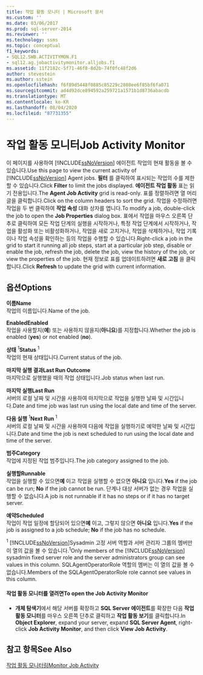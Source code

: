```yaml
---
title: 작업 활동 모니터 | Microsoft 문서
ms.custom: ''
ms.date: 03/06/2017
ms.prod: sql-server-2014
ms.reviewer: ''
ms.technology: ssms
ms.topic: conceptual
f1_keywords:
- SQL12.SWB.ACTIVITYMON.F1
- sql12.ag.jobactivitymonitor.alljobs.f1
ms.assetid: 11f2182c-5f71-46f8-8d2b-74f0fc48f2d6
author: stevestein
ms.author: sstein
ms.openlocfilehash: f6f89d5448f0885c85229c2808ee6f85bf6fa071
ms.sourcegitcommit: ad4d92dce894592a259721a1571b1d8736abacdb
ms.translationtype: MT
ms.contentlocale: ko-KR
ms.lasthandoff: 08/04/2020
ms.locfileid: "87731355"
---
```

# <a name="job-activity-monitor"></a><span data-ttu-id="5581b-102">작업 활동 모니터</span><span class="sxs-lookup"><span data-stu-id="5581b-102">Job Activity Monitor</span></span>
  <span data-ttu-id="5581b-103">이 페이지를 사용하여 [!INCLUDE[ssNoVersion](../../includes/ssnoversion-md.md)] 에이전트 작업의 현재 활동을 볼 수 있습니다.</span><span class="sxs-lookup"><span data-stu-id="5581b-103">Use this page to view the current activity of [!INCLUDE[ssNoVersion](../../includes/ssnoversion-md.md)] Agent jobs.</span></span> <span data-ttu-id="5581b-104">**필터** 를 클릭하여 표시되는 작업의 수를 제한할 수 있습니다.</span><span class="sxs-lookup"><span data-stu-id="5581b-104">Click **Filter** to limit the jobs displayed.</span></span> <span data-ttu-id="5581b-105">**에이전트 작업 활동** 표는 읽기 전용입니다.</span><span class="sxs-lookup"><span data-stu-id="5581b-105">The **Agent Job Activity** grid is read-only.</span></span> <span data-ttu-id="5581b-106">표를 정렬하려면 열 머리글을 클릭합니다.</span><span class="sxs-lookup"><span data-stu-id="5581b-106">Click on the column headers to sort the grid.</span></span> <span data-ttu-id="5581b-107">작업을 수정하려면 작업을 두 번 클릭하여 **작업 속성** 대화 상자를 엽니다.</span><span class="sxs-lookup"><span data-stu-id="5581b-107">To modify a job, double-click the job to open the **Job Properties** dialog box.</span></span> <span data-ttu-id="5581b-108">표에서 작업을 마우스 오른쪽 단추로 클릭하여 모든 작업 단계의 실행을 시작하거나, 특정 작업 단계에서 시작하거나, 작업을 활성화 또는 비활성화하거나, 작업을 새로 고치거나, 작업을 삭제하거나, 작업 기록이나 작업 속성을 확인하는 등의 작업을 수행할 수 있습니다.</span><span class="sxs-lookup"><span data-stu-id="5581b-108">Right-click a job in the grid to start it running all job steps, start at a particular job step, disable or enable the job, refresh the job, delete the job, view the history of the job, or view the properties of the job.</span></span> <span data-ttu-id="5581b-109">현재 정보로 표를 업데이트하려면 **새로 고침** 을 클릭합니다.</span><span class="sxs-lookup"><span data-stu-id="5581b-109">Click **Refresh** to update the grid with current information.</span></span>  
  
## <a name="options"></a><span data-ttu-id="5581b-110">옵션</span><span class="sxs-lookup"><span data-stu-id="5581b-110">Options</span></span>  
 <span data-ttu-id="5581b-111">**이름**</span><span class="sxs-lookup"><span data-stu-id="5581b-111">**Name**</span></span>  
 <span data-ttu-id="5581b-112">작업의 이름입니다.</span><span class="sxs-lookup"><span data-stu-id="5581b-112">Name of the job.</span></span>  
  
 <span data-ttu-id="5581b-113">**Enabled**</span><span class="sxs-lookup"><span data-stu-id="5581b-113">**Enabled**</span></span>  
 <span data-ttu-id="5581b-114">작업을 사용할지(**예**) 또는 사용하지 않을지(**아니요**)를 지정합니다.</span><span class="sxs-lookup"><span data-stu-id="5581b-114">Whether the job is enabled (**yes**) or not enabled (**no**).</span></span>  
  
 <span data-ttu-id="5581b-115">**상태** <sup>1</sup></span><span class="sxs-lookup"><span data-stu-id="5581b-115">**Status** <sup>1</sup></span></span>  
 <span data-ttu-id="5581b-116">작업의 현재 상태입니다.</span><span class="sxs-lookup"><span data-stu-id="5581b-116">Current status of the job.</span></span>  
  
 <span data-ttu-id="5581b-117">**마지막 실행 결과**</span><span class="sxs-lookup"><span data-stu-id="5581b-117">**Last Run Outcome**</span></span>  
 <span data-ttu-id="5581b-118">마지막으로 실행했을 때의 작업 상태입니다.</span><span class="sxs-lookup"><span data-stu-id="5581b-118">Job status when last run.</span></span>  
  
 <span data-ttu-id="5581b-119">**마지막 실행**</span><span class="sxs-lookup"><span data-stu-id="5581b-119">**Last Run**</span></span>  
 <span data-ttu-id="5581b-120">서버의 로컬 날짜 및 시간을 사용하여 마지막으로 작업을 실행한 날짜 및 시간입니다.</span><span class="sxs-lookup"><span data-stu-id="5581b-120">Date and time job was last run using the local date and time of the server.</span></span>  
  
 <span data-ttu-id="5581b-121">**다음 실행** <sup>1</sup></span><span class="sxs-lookup"><span data-stu-id="5581b-121">**Next Run** <sup>1</sup></span></span>  
 <span data-ttu-id="5581b-122">서버의 로컬 날짜 및 시간을 사용하여 다음에 작업을 실행하기로 예약한 날짜 및 시간입니다.</span><span class="sxs-lookup"><span data-stu-id="5581b-122">Date and time the job is next scheduled to run using the local date and time of the server.</span></span>  
  
 <span data-ttu-id="5581b-123">**범주**</span><span class="sxs-lookup"><span data-stu-id="5581b-123">**Category**</span></span>  
 <span data-ttu-id="5581b-124">작업에 지정된 작업 범주입니다.</span><span class="sxs-lookup"><span data-stu-id="5581b-124">The job category assigned to the job.</span></span>  
  
 <span data-ttu-id="5581b-125">**실행할**</span><span class="sxs-lookup"><span data-stu-id="5581b-125">**Runnable**</span></span>  
 <span data-ttu-id="5581b-126">작업을 실행할 수 있으면**예** 이고 작업을 실행할 수 없으면 **아니요** 입니다.</span><span class="sxs-lookup"><span data-stu-id="5581b-126">**Yes** if the job can be run; **No** if the job cannot be run.</span></span> <span data-ttu-id="5581b-127">단계나 대상 서버가 없는 경우 작업을 실행할 수 없습니다.</span><span class="sxs-lookup"><span data-stu-id="5581b-127">A job is not runnable if it has no steps or if it has no target server.</span></span>  
  
 <span data-ttu-id="5581b-128">**예약**</span><span class="sxs-lookup"><span data-stu-id="5581b-128">**Scheduled**</span></span>  
 <span data-ttu-id="5581b-129">작업이 작업 일정에 할당되어 있으면**예** 이고, 그렇지 않으면 **아니요** 입니다.</span><span class="sxs-lookup"><span data-stu-id="5581b-129">**Yes** if the job is assigned to a job schedule; **No** if the job has no schedule.</span></span>  
  
 <span data-ttu-id="5581b-130"><sup>1</sup> [!INCLUDE[ssNoVersion](../../includes/ssnoversion-md.md)]Sysadmin 고정 서버 역할과 서버 관리자 그룹의 멤버만이 열의 값을 볼 수 있습니다.</span><span class="sxs-lookup"><span data-stu-id="5581b-130"><sup>1</sup>Only members of the [!INCLUDE[ssNoVersion](../../includes/ssnoversion-md.md)] sysadmin fixed server role and the server administrators group can see values in this column.</span></span> <span data-ttu-id="5581b-131">SQLAgentOperatorRole 역할의 멤버는 이 열의 값을 볼 수 없습니다.</span><span class="sxs-lookup"><span data-stu-id="5581b-131">Members of the SQLAgentOperatorRole role cannot see values in this column.</span></span>  
  
#### <a name="to-open-the-job-activity-monitor"></a><span data-ttu-id="5581b-132">작업 활동 모니터를 열려면</span><span class="sxs-lookup"><span data-stu-id="5581b-132">To open the Job Activity Monitor</span></span>  
  
-   <span data-ttu-id="5581b-133">**개체 탐색기**에서 해당 서버를 확장하고 **SQL Server 에이전트**를 확장한 다음 **작업 활동 모니터**를 마우스 오른쪽 단추로 클릭하고 **작업 활동 보기**를 클릭합니다.</span><span class="sxs-lookup"><span data-stu-id="5581b-133">In **Object Explorer**, expand your server, expand **SQL Server Agent**, right-click **Job Activity Monitor**, and then click **View Job Activity**.</span></span>  
  
## <a name="see-also"></a><span data-ttu-id="5581b-134">참고 항목</span><span class="sxs-lookup"><span data-stu-id="5581b-134">See Also</span></span>  
 [<span data-ttu-id="5581b-135">작업 활동 모니터링</span><span class="sxs-lookup"><span data-stu-id="5581b-135">Monitor Job Activity</span></span>](monitor-job-activity.md)  
  
  
